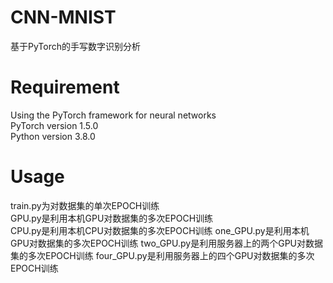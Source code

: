 # CNN-MNIST
基于PyTorch的手写数字识别分析
# Requirement
Using the PyTorch framework for neural networks  
  PyTorch version 1.5.0  
  Python version 3.8.0
# Usage
train.py为对数据集的单次EPOCH训练  
GPU.py是利用本机GPU对数据集的多次EPOCH训练  
CPU.py是利用本机CPU对数据集的多次EPOCH训练 
one_GPU.py是利用本机GPU对数据集的多次EPOCH训练 
two_GPU.py是利用服务器上的两个GPU对数据集的多次EPOCH训练 
four_GPU.py是利用服务器上的四个GPU对数据集的多次EPOCH训练 


